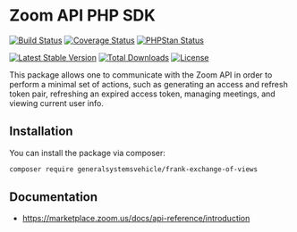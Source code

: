 # Zoom API PHP SDK

[![Build Status](https://github.com/generalsystemsvehicle/frank-exchange-of-views/workflows/build/badge.svg)](https://github.com/generalsystemsvehicle/frank-exchange-of-views/actions?query=workflow%3Abuild)
[![Coverage Status](https://github.com/generalsystemsvehicle/frank-exchange-of-views/workflows/coverage/badge.svg)](https://github.com/generalsystemsvehicle/frank-exchange-of-views/actions?query=workflow%3Acoverage)
[![PHPStan Status](https://github.com/generalsystemsvehicle/frank-exchange-of-views/workflows/phpstan/badge.svg)](https://github.com/generalsystemsvehicle/frank-exchange-of-views/actions?query=workflow%3Aphpstan)

[![Latest Stable Version](https://poser.pugx.org/generalsystemsvehicle/frank-exchange-of-views/v/stable.svg)](https://packagist.org/packages/generalsystemsvehicle/frank-exchange-of-views)
[![Total Downloads](https://poser.pugx.org/generalsystemsvehicle/frank-exchange-of-views/d/total.svg)](https://packagist.org/packages/generalsystemsvehicle/frank-exchange-of-views)
[![License](https://poser.pugx.org/generalsystemsvehicle/frank-exchange-of-views/license.svg)](https://packagist.org/packages/generalsystemsvehicle/frank-exchange-of-views)

This package allows one to communicate with the Zoom API in order to perform a minimal set of actions, such as generating an access and refresh token pair, refreshing an expired access token, managing meetings, and viewing current user info.

## Installation

You can install the package via composer:

```bash
composer require generalsystemsvehicle/frank-exchange-of-views
```

## Documentation

* https://marketplace.zoom.us/docs/api-reference/introduction
